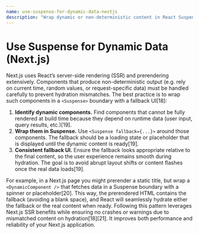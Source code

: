```yaml
---
name: use-suspense-for-dynamic-data-nextjs
description: "Wrap dynamic or non-deterministic content in React Suspense boundaries to avoid hydration issues in Next.js."
---
```


# Use Suspense for Dynamic Data (Next.js)

Next.js uses React’s server-side rendering (SSR) and prerendering extensively. Components that produce non-deterministic output (e.g. rely on current time, random values, or request-specific data) must be handled carefully to prevent hydration mismatches. The best practice is to wrap such components in a `<Suspense>` boundary with a fallback UI[18]:

1. **Identify dynamic components.** Find components that cannot be fully rendered at build time because they depend on runtime data (user input, query results, etc.)[19].
2. **Wrap them in Suspense.** Use `<Suspense fallback={...}>` around those components. The fallback should be a loading state or placeholder that is displayed until the dynamic content is ready[19].
3. **Consistent fallback UI.** Ensure the fallback looks appropriate relative to the final content, so the user experience remains smooth during hydration. The goal is to avoid abrupt layout shifts or content flashes once the real data loads[19].

For example, in a Next.js page you might prerender a static title, but wrap a `<DynamicComponent />` that fetches data in a Suspense boundary with a spinner or placeholder[20]. This way, the prerendered HTML contains the fallback (avoiding a blank space), and React will seamlessly hydrate either the fallback or the real content when ready. Following this pattern leverages Next.js SSR benefits while ensuring no crashes or warnings due to mismatched content on hydration[18][21]. It improves both performance and reliability of your Next.js application.
